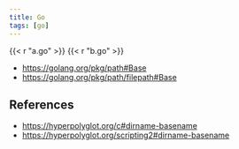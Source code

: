 ```yaml
---
title: Go
tags: [go]
---
```


{{< r "a.go" >}}
{{< r "b.go" >}}

- <https://golang.org/pkg/path#Base>
- <https://golang.org/pkg/path/filepath#Base>

## References

- <https://hyperpolyglot.org/c#dirname-basename>
- <https://hyperpolyglot.org/scripting2#dirname-basename>
